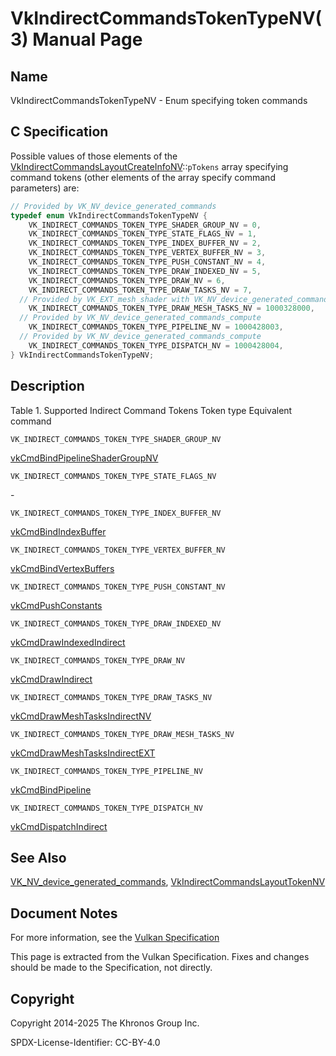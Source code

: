 # VkIndirectCommandsTokenTypeNV(3) Manual Page

## Name

VkIndirectCommandsTokenTypeNV - Enum specifying token commands



## [](#_c_specification)C Specification

Possible values of those elements of the [VkIndirectCommandsLayoutCreateInfoNV](https://registry.khronos.org/vulkan/specs/latest/man/html/VkIndirectCommandsLayoutCreateInfoNV.html)::`pTokens` array specifying command tokens (other elements of the array specify command parameters) are:

```c++
// Provided by VK_NV_device_generated_commands
typedef enum VkIndirectCommandsTokenTypeNV {
    VK_INDIRECT_COMMANDS_TOKEN_TYPE_SHADER_GROUP_NV = 0,
    VK_INDIRECT_COMMANDS_TOKEN_TYPE_STATE_FLAGS_NV = 1,
    VK_INDIRECT_COMMANDS_TOKEN_TYPE_INDEX_BUFFER_NV = 2,
    VK_INDIRECT_COMMANDS_TOKEN_TYPE_VERTEX_BUFFER_NV = 3,
    VK_INDIRECT_COMMANDS_TOKEN_TYPE_PUSH_CONSTANT_NV = 4,
    VK_INDIRECT_COMMANDS_TOKEN_TYPE_DRAW_INDEXED_NV = 5,
    VK_INDIRECT_COMMANDS_TOKEN_TYPE_DRAW_NV = 6,
    VK_INDIRECT_COMMANDS_TOKEN_TYPE_DRAW_TASKS_NV = 7,
  // Provided by VK_EXT_mesh_shader with VK_NV_device_generated_commands
    VK_INDIRECT_COMMANDS_TOKEN_TYPE_DRAW_MESH_TASKS_NV = 1000328000,
  // Provided by VK_NV_device_generated_commands_compute
    VK_INDIRECT_COMMANDS_TOKEN_TYPE_PIPELINE_NV = 1000428003,
  // Provided by VK_NV_device_generated_commands_compute
    VK_INDIRECT_COMMANDS_TOKEN_TYPE_DISPATCH_NV = 1000428004,
} VkIndirectCommandsTokenTypeNV;
```

## [](#_description)Description

Table 1. Supported Indirect Command Tokens   Token type Equivalent command

`VK_INDIRECT_COMMANDS_TOKEN_TYPE_SHADER_GROUP_NV`

[vkCmdBindPipelineShaderGroupNV](https://registry.khronos.org/vulkan/specs/latest/man/html/vkCmdBindPipelineShaderGroupNV.html)

`VK_INDIRECT_COMMANDS_TOKEN_TYPE_STATE_FLAGS_NV`

\-

`VK_INDIRECT_COMMANDS_TOKEN_TYPE_INDEX_BUFFER_NV`

[vkCmdBindIndexBuffer](https://registry.khronos.org/vulkan/specs/latest/man/html/vkCmdBindIndexBuffer.html)

`VK_INDIRECT_COMMANDS_TOKEN_TYPE_VERTEX_BUFFER_NV`

[vkCmdBindVertexBuffers](https://registry.khronos.org/vulkan/specs/latest/man/html/vkCmdBindVertexBuffers.html)

`VK_INDIRECT_COMMANDS_TOKEN_TYPE_PUSH_CONSTANT_NV`

[vkCmdPushConstants](https://registry.khronos.org/vulkan/specs/latest/man/html/vkCmdPushConstants.html)

`VK_INDIRECT_COMMANDS_TOKEN_TYPE_DRAW_INDEXED_NV`

[vkCmdDrawIndexedIndirect](https://registry.khronos.org/vulkan/specs/latest/man/html/vkCmdDrawIndexedIndirect.html)

`VK_INDIRECT_COMMANDS_TOKEN_TYPE_DRAW_NV`

[vkCmdDrawIndirect](https://registry.khronos.org/vulkan/specs/latest/man/html/vkCmdDrawIndirect.html)

`VK_INDIRECT_COMMANDS_TOKEN_TYPE_DRAW_TASKS_NV`

[vkCmdDrawMeshTasksIndirectNV](https://registry.khronos.org/vulkan/specs/latest/man/html/vkCmdDrawMeshTasksIndirectNV.html)

`VK_INDIRECT_COMMANDS_TOKEN_TYPE_DRAW_MESH_TASKS_NV`

[vkCmdDrawMeshTasksIndirectEXT](https://registry.khronos.org/vulkan/specs/latest/man/html/vkCmdDrawMeshTasksIndirectEXT.html)

`VK_INDIRECT_COMMANDS_TOKEN_TYPE_PIPELINE_NV`

[vkCmdBindPipeline](https://registry.khronos.org/vulkan/specs/latest/man/html/vkCmdBindPipeline.html)

`VK_INDIRECT_COMMANDS_TOKEN_TYPE_DISPATCH_NV`

[vkCmdDispatchIndirect](https://registry.khronos.org/vulkan/specs/latest/man/html/vkCmdDispatchIndirect.html)

## [](#_see_also)See Also

[VK\_NV\_device\_generated\_commands](https://registry.khronos.org/vulkan/specs/latest/man/html/VK_NV_device_generated_commands.html), [VkIndirectCommandsLayoutTokenNV](https://registry.khronos.org/vulkan/specs/latest/man/html/VkIndirectCommandsLayoutTokenNV.html)

## [](#_document_notes)Document Notes

For more information, see the [Vulkan Specification](https://registry.khronos.org/vulkan/specs/latest/html/vkspec.html#VkIndirectCommandsTokenTypeNV)

This page is extracted from the Vulkan Specification. Fixes and changes should be made to the Specification, not directly.

## [](#_copyright)Copyright

Copyright 2014-2025 The Khronos Group Inc.

SPDX-License-Identifier: CC-BY-4.0
